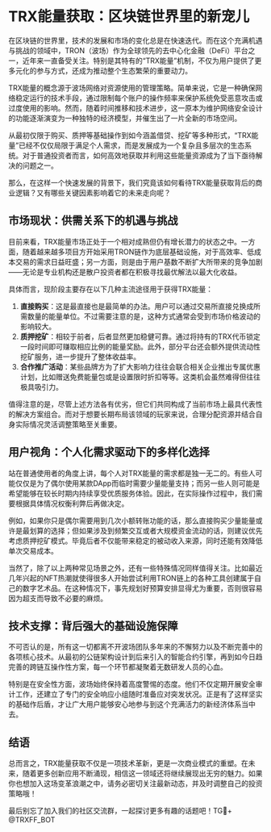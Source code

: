 # TRX能量获取：区块链世界里的新宠儿

在区块链的世界里，技术的发展和市场的变化总是在快速迭代。而在这个充满机遇与挑战的领域中，TRON（波场）作为全球领先的去中心化金融（DeFi）平台之一，近年来一直备受关注。特别是其特有的“TRX能量”机制，不仅为用户提供了更多元化的参与方式，还成为推动整个生态繁荣的重要动力。

TRX能量的概念源于波场网络对资源使用的管理策略。简单来说，它是一种确保网络稳定运行的技术手段，通过限制每个账户的操作频率来保护系统免受恶意攻击或过度使用的影响。然而，随着时间推移和技术进步，这一原本为维护网络安全设计的功能逐渐演变为一种独特的经济模型，并催生出了一片全新的市场空间。

从最初仅限于购买、质押等基础操作到如今涵盖借贷、挖矿等多种形式，“TRX能量”已经不仅仅局限于满足个人需求，而是发展成为一个复杂且多层次的生态系统。对于普通投资者而言，如何高效地获取并利用这些能量资源成为了当下亟待解决的问题之一。

那么，在这样一个快速发展的背景下，我们究竟该如何看待TRX能量获取背后的商业逻辑？又有哪些关键因素影响着它的未来走向呢？

## 市场现状：供需关系下的机遇与挑战

目前来看，TRX能量市场正处于一个相对成熟但仍有增长潜力的状态之中。一方面，随着越来越多项目方开始采用TRON链作为底层基础设施，对于高效率、低成本交易的需求日益旺盛；另一方面，则是由于用户基数不断扩大所带来的竞争加剧——无论是专业机构还是散户投资者都在积极寻找最优解法以最大化收益。

具体而言，现阶段主要存在以下几种主流途径用于获得TRX能量：

1. **直接购买**：这是最直接也是最简单的办法。用户可以通过交易所直接兑换成所需数量的能量单位。不过需要注意的是，这种方式通常会受到市场价格波动的影响较大。
2. **质押挖矿**：相较于前者，后者显然更加稳健可靠。通过将持有的TRX代币锁定一段时间即可赚取相应比例的能量奖励。此外，部分平台还会额外提供流动性挖矿服务，进一步提升了整体收益率。
3. **合作推广活动**：某些品牌方为了扩大影响力往往会联合相关企业推出专属优惠计划，比如赠送免费能量包或是设置限时折扣等等。这类机会虽然难得但往往极具吸引力。

值得注意的是，尽管上述方法各有优劣，但它们共同构成了当前市场上最具代表性的解决方案组合。而对于想要长期布局该领域的玩家来说，合理分配资源并结合自身实际情况灵活调整策略至关重要。

## 用户视角：个人化需求驱动下的多样化选择

站在普通使用者的角度上讲，每个人对TRX能量的需求都是独一无二的。有些人可能仅仅是为了偶尔使用某款DApp而临时需要少量能量支持；而另一些人则可能是希望能够在较长时期内持续享受优质服务体验。因此，在实际操作过程中，我们需要根据具体情况权衡利弊后再做决定。

例如，如果你只是偶尔需要用到几次小额转账功能的话，那么直接购买少量能量或许是最划算的选择；但如果涉及到频繁交互或者大规模资金流动的话，则建议优先考虑质押挖矿模式。毕竟后者不仅能带来稳定的被动收入来源，同时还能有效降低单次交易成本。

当然了，除了以上两种常见场景之外，还有一些特殊情况同样值得关注。比如最近几年兴起的NFT热潮就使得很多人开始尝试利用TRON链上的各种工具创建属于自己的数字艺术品。在这种情况下，事先规划好预算安排显得尤为重要，否则很容易因为超支而导致不必要的麻烦。

## 技术支撑：背后强大的基础设施保障

不可否认的是，所有这一切都离不开波场团队多年来的不懈努力以及不断完善中的各项核心技术。从最初的公链架构设计到后来引入的智能合约引擎，再到如今日趋完善的跨链互操作性方案，每一个环节都凝聚着无数研发人员的心血。

特别是在安全性方面，波场始终保持着高度警惕的态度。他们不仅定期开展安全审计工作，还建立了专门的安全响应小组随时准备应对突发状况。正是有了这样坚实的基础作后盾，才让广大用户能够安心地参与到这个充满活力的新经济体系当中去。

## 结语

总而言之，TRX能量获取不仅是一项技术革新，更是一次商业模式的重塑。在未来，随着更多创新应用不断涌现，相信这一领域还将继续展现出无穷的魅力。如果你也想加入这场变革浪潮之中，请务必密切关注最新动态，并及时调整自己的投资策略哦！

最后别忘了加入我们的社区交流群，一起探讨更多有趣的话题吧！TG💪+ @TRXFF_BOT